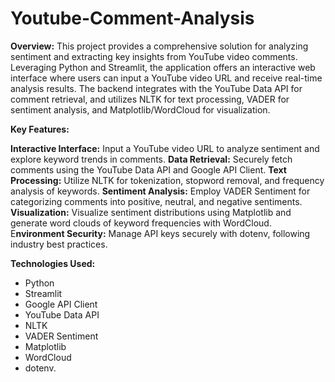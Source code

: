 # Youtube-Comment-Analysis

**Overview:**
This project provides a comprehensive solution for analyzing sentiment and extracting key insights from YouTube video comments. Leveraging Python and Streamlit, the application offers an interactive web interface where users can input a YouTube video URL and receive real-time analysis results. The backend integrates with the YouTube Data API for comment retrieval, and utilizes NLTK for text processing, VADER for sentiment analysis, and Matplotlib/WordCloud for visualization.

**Key Features:**

**Interactive Interface:** Input a YouTube video URL to analyze sentiment and explore keyword trends in comments.
**Data Retrieval:** Securely fetch comments using the YouTube Data API and Google API Client.
**Text Processing:** Utilize NLTK for tokenization, stopword removal, and frequency analysis of keywords.
**Sentiment Analysis:** Employ VADER Sentiment for categorizing comments into positive, neutral, and negative sentiments.
**Visualization:** Visualize sentiment distributions using Matplotlib and generate word clouds of keyword frequencies with WordCloud.
E**nvironment Security:** Manage API keys securely with dotenv, following industry best practices.

**Technologies Used:**
- Python
- Streamlit
- Google API Client
- YouTube Data API
- NLTK
- VADER Sentiment
- Matplotlib
- WordCloud
- dotenv.
